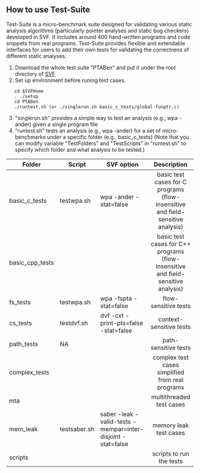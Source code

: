 ## How to use Test-Suite

Test-Suite is a micro-benchmark suite designed for validating various static analysis algorithms (particularly pointer analyses and static bug checkers) developed in SVF. It includes around 400 hand-written programs and code snippets from real programs. Test-Suite provides flexible and extendable interfaces for users to add their own tests for validating the correctness of different static analyses.


1. Download the whole test suite "PTABen" and put it under the root directory of [SVF](https://github.com/unsw-corg/SVF)
2. Set up environment before runing test cases.
```
   cd $SVFHome
   . ./setup
   cd PTABen
   ./runtest.sh (or ./singlerun.sh basic_c_tests/global-funptr.c)
```
3. "singlerun.sh" provides a simple way to test an analysis (e.g., wpa -ander) given a single program file
4. "runtest.sh" tests an analysis (e.g., wpa -ander) for a set of micro-benchmarks under a specific folder (e.g., basic_c_tests)
   (Note that you can modify variable "TestFolders" and "TestScripts" in "runtest.sh" to specify which folder and what analysis to be tested.)

| Folder       | Script | SVF option | Description        |
|--------------|--------|------------|:------------------:|
|basic_c_tests | testwpa.sh | wpa -ander -stat=false | basic test cases for C programs (flow-insensitive and field-sensitive analysis)|
|basic_cpp_tests | | | basic test cases for C++ programs (flow-insensitive and field-sensitive analysis) |
|fs_tests | testwpa.sh | wpa -fspta -stat=false | flow-sensitive tests|
|cs_tests | testdvf.sh | dvf -cxt -print-pts=false -stat=false | context-sensitive tests|
|path_tests | NA | | path-sensitive tests|
|complex_tests | | | complex test cases simplified from real programs|
|mta | | | multithreaded test cases|
|mem_leak | testsaber.sh | saber -leak -valid-tests -mempar=inter-disjoint -stat=false | memory leak test cases|
|scripts | | | scripts to run the tests|


